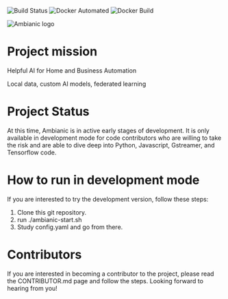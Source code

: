 ![Build Status](https://travis-ci.org/ambianic/ambianic.svg?branch=master) ![Docker Automated](https://img.shields.io/docker/cloud/automated/ambianic/ambianic.svg) ![Docker Build](https://img.shields.io/docker/cloud/build/ambianic/ambianic.svg)

![Ambianic logo][logo]

# Project mission
Helpful AI for Home and Business Automation

Local data, custom AI models, federated learning

# Project Status
At this time, Ambianic is in active early stages of development. It is only available in development mode for code contributors who are willing to take the risk and are able to dive deep into Python, Javascript, Gstreamer, and Tensorflow code. 

# How to run in development mode
If you are interested to try the development version, follow these steps:
1. Clone this git repository.
2. run ./ambianic-start.sh
3. Study config.yaml and go from there.

# Contributors
If you are interested in becoming a contributor to the project, please read the CONTRIBUTOR.md page and follow the steps. Looking forward to hearing from you!

[logo]: https://avatars2.githubusercontent.com/u/52052162?s=200&v=4
